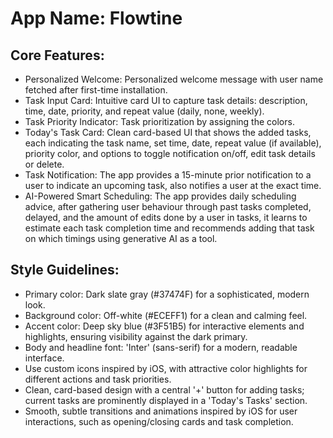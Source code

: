 # **App Name**: Flowtine

## Core Features:

- Personalized Welcome: Personalized welcome message with user name fetched after first-time installation.
- Task Input Card: Intuitive card UI to capture task details: description, time, date, priority, and repeat value (daily, none, weekly).
- Task Priority Indicator: Task prioritization by assigning the colors.
- Today's Task Card: Clean card-based UI that shows the added tasks, each indicating the task name, set time, date, repeat value (if available), priority color, and options to toggle notification on/off, edit task details or delete.
- Task Notification: The app provides a 15-minute prior notification to a user to indicate an upcoming task, also notifies a user at the exact time.
- AI-Powered Smart Scheduling: The app provides daily scheduling advice, after gathering user behaviour through past tasks completed, delayed, and the amount of edits done by a user in tasks, it learns to estimate each task completion time and recommends adding that task on which timings using generative AI as a tool.

## Style Guidelines:

- Primary color: Dark slate gray (#37474F) for a sophisticated, modern look.
- Background color: Off-white (#ECEFF1) for a clean and calming feel.
- Accent color: Deep sky blue (#3F51B5) for interactive elements and highlights, ensuring visibility against the dark primary.
- Body and headline font: 'Inter' (sans-serif) for a modern, readable interface.
- Use custom icons inspired by iOS, with attractive color highlights for different actions and task priorities.
- Clean, card-based design with a central '+' button for adding tasks; current tasks are prominently displayed in a 'Today's Tasks' section.
- Smooth, subtle transitions and animations inspired by iOS for user interactions, such as opening/closing cards and task completion.